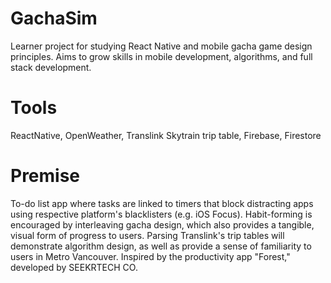 # GachaSim

Learner project for studying React Native and mobile gacha game design principles. Aims to grow skills in mobile development, algorithms, and full stack development.

# Tools

ReactNative, OpenWeather, Translink Skytrain trip table, Firebase, Firestore

# Premise

To-do list app where tasks are linked to timers that block distracting apps using respective platform's blacklisters (e.g. iOS Focus). Habit-forming is
encouraged by interleaving gacha design, which also provides a tangible, visual form of progress to users. Parsing Translink's trip tables will demonstrate algorithm design, as well
as provide a sense of familiarity to users in Metro Vancouver. Inspired by the productivity app "Forest," developed by SEEKRTECH CO.
